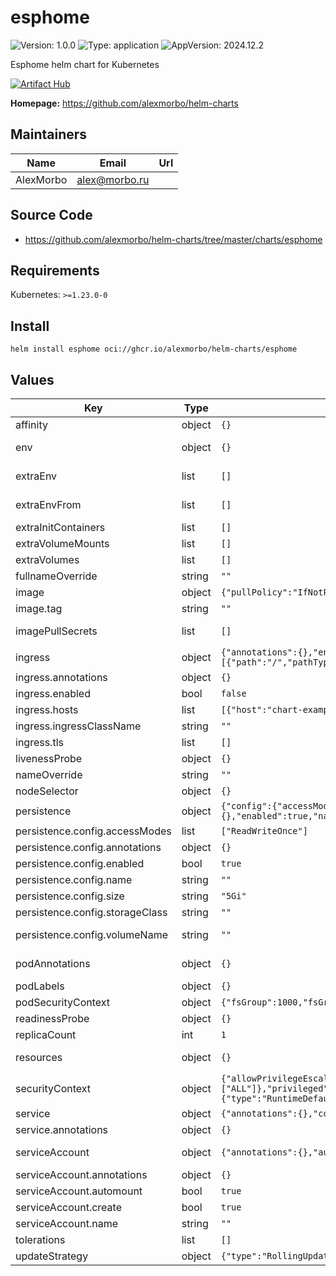 
# esphome

![Version: 1.0.0](https://img.shields.io/badge/Version-1.0.0-informational?style=flat-square) ![Type: application](https://img.shields.io/badge/Type-application-informational?style=flat-square) ![AppVersion: 2024.12.2](https://img.shields.io/badge/AppVersion-2024.12.2-informational?style=flat-square)

Esphome helm chart for Kubernetes

[![Artifact Hub](https://img.shields.io/endpoint?url=https://artifacthub.io/badge/repository/esphome)](https://artifacthub.io/packages/search?repo=esphome)

**Homepage:** <https://github.com/alexmorbo/helm-charts>

## Maintainers

| Name | Email | Url |
| ---- | ------ | --- |
| AlexMorbo | <alex@morbo.ru> |  |

## Source Code

* <https://github.com/alexmorbo/helm-charts/tree/master/charts/esphome>

## Requirements

Kubernetes: `>=1.23.0-0`

## Install
```console
helm install esphome oci://ghcr.io/alexmorbo/helm-charts/esphome
```

## Values

| Key | Type | Default | Description |
|-----|------|---------|-------------|
| affinity | object | `{}` | https://kubernetes.io/docs/concepts/scheduling-eviction/assign-pod-node |
| env | object | `{}` | https://kubernetes.io/docs/tasks/inject-data-application/define-environment-variable-container |
| extraEnv | list | `[]` | https://kubernetes.io/docs/tasks/inject-data-application/define-environment-variable-container |
| extraEnvFrom | list | `[]` | https://kubernetes.io/docs/tasks/inject-data-application/define-environment-variable-container |
| extraInitContainers | list | `[]` | https://kubernetes.io/docs/concepts/workloads/pods/init-containers |
| extraVolumeMounts | list | `[]` | https://kubernetes.io/docs/concepts/storage/volumes |
| extraVolumes | list | `[]` | https://kubernetes.io/docs/concepts/storage/volumes |
| fullnameOverride | string | `""` | If this is set, release name will be used as the chart name |
| image | object | `{"pullPolicy":"IfNotPresent","registry":"docker.io","repository":"esphome/esphome","sha":"","tag":""}` | Image |
| image.tag | string | `""` | Overrides the image tag whose default is the chart appVersion. |
| imagePullSecrets | list | `[]` | https://kubernetes.io/docs/concepts/containers/images/#specifying-imagepullsecrets-on-a-pod |
| ingress | object | `{"annotations":{},"enabled":false,"hosts":[{"host":"chart-example.local","paths":[{"path":"/","pathType":"ImplementationSpecific"}]}],"ingressClassName":"","tls":[]}` | https://kubernetes.io/docs/concepts/services-networking/ingress |
| ingress.annotations | object | `{}` | Annotations |
| ingress.enabled | bool | `false` | If true, an ingress will be created |
| ingress.hosts | list | `[{"host":"chart-example.local","paths":[{"path":"/","pathType":"ImplementationSpecific"}]}]` | Hosts |
| ingress.ingressClassName | string | `""` | Ingress class |
| ingress.tls | list | `[]` | TLS |
| livenessProbe | object | `{}` | https://kubernetes.io/docs/concepts/workloads/pods/pod-lifecycle |
| nameOverride | string | `""` | If this is set, release name will be used as the chart name |
| nodeSelector | object | `{}` | https://kubernetes.io/docs/concepts/scheduling-eviction/assign-pod-node |
| persistence | object | `{"config":{"accessModes":["ReadWriteOnce"],"annotations":{},"enabled":true,"name":"","size":"5Gi","storageClass":"","volumeName":""}}` | https://kubernetes.io/docs/concepts/storage/persistent-volumes |
| persistence.config.accessModes | list | `["ReadWriteOnce"]` | Access modes of persistent disk |
| persistence.config.annotations | object | `{}` | Annotations for PVCs |
| persistence.config.enabled | bool | `true` | Specifies whether a persistent volume should be created |
| persistence.config.name | string | `""` | PVC name |
| persistence.config.size | string | `"5Gi"` | Size of persistent disk |
| persistence.config.storageClass | string | `""` | Name of the storage class |
| persistence.config.volumeName | string | `""` | Name of the permanent volume to reference in the claim. Can be used to bind to existing volumes. |
| podAnnotations | object | `{}` | https://kubernetes.io/docs/concepts/overview/working-with-objects/annotations |
| podLabels | object | `{}` | https://kubernetes.io/docs/concepts/overview/working-with-objects/labels |
| podSecurityContext | object | `{"fsGroup":1000,"fsGroupChangePolicy":"OnRootMismatch"}` | https://kubernetes.io/docs/tasks/configure-pod-container/security-context/ |
| readinessProbe | object | `{}` | https://kubernetes.io/docs/concepts/workloads/pods/pod-lifecycle |
| replicaCount | int | `1` | https://kubernetes.io/docs/concepts/workloads/controllers/replicationcontroller/ |
| resources | object | `{}` | https://kubernetes.io/docs/concepts/configuration/manage-resources-containers |
| securityContext | object | `{"allowPrivilegeEscalation":false,"capabilities":{"drop":["ALL"]},"privileged":false,"readOnlyRootFilesystem":false,"runAsGroup":1000,"runAsNonRoot":true,"runAsUser":1000,"seccompProfile":{"type":"RuntimeDefault"}}` | https://kubernetes.io/docs/tasks/configure-pod-container/security-context/ |
| service | object | `{"annotations":{},"containerPort":6052,"port":6052,"type":"ClusterIP"}` | https://kubernetes.io/docs/concepts/services-networking/service |
| service.annotations | object | `{}` | Annotations |
| serviceAccount | object | `{"annotations":{},"automount":true,"create":true,"name":""}` | https://kubernetes.io/docs/tasks/configure-pod-container/configure-service-account |
| serviceAccount.annotations | object | `{}` | Annotations to add to the service account |
| serviceAccount.automount | bool | `true` | Automatically mount a ServiceAccount's API credentials? |
| serviceAccount.create | bool | `true` | Specifies whether a service account should be created |
| serviceAccount.name | string | `""` | If not set and create is true, a name is generated using the fullname template |
| tolerations | list | `[]` | https://kubernetes.io/docs/concepts/scheduling-eviction/taint-and-toleration |
| updateStrategy | object | `{"type":"RollingUpdate"}` | Deployment strategy |
